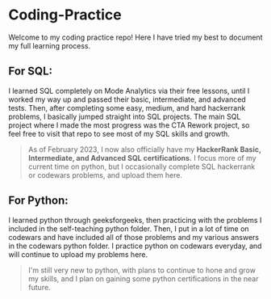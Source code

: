# Coding-Practice
Welcome to my coding practice repo! Here I have tried my best to document my full learning process. 

## For SQL: 
I learned SQL completely on Mode Analytics via their free lessons, until I worked my way up and passed their basic, intermediate, and advanced tests.
Then, after completing some easy, medium, and hard hackerrank problems, I basically jumped straight into SQL projects. The main SQL project where I made the most
progress was the CTA Rework project, so feel free to visit that repo to see most of my SQL skills and growth. 

> As of February 2023, I now also officially have my **HackerRank Basic, Intermediate, and Advanced SQL certifications.** I focus more of my current time on python, but
> I occasionally complete SQL hackerrank or codewars problems, and upload them here. 

## For Python:
I learned python through geeksforgeeks, then practicing with the problems I included in the self-teaching python folder. Then, I put in a lot of time on codewars
and have included all of those problems and my various answers in the codewars python folder. I practice python on codewars everyday, and will continue to upload
my problems here. 

> I'm still very new to python, with plans to continue to hone and grow my skills, and I plan on gaining some python certifications in the near future.
